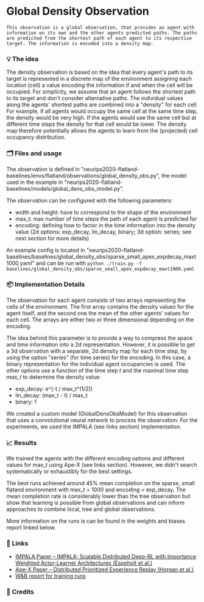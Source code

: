 # Global Density Observation

```{admonition} TL;DR
This observation is a global observation, that provides an agent with information on its own and the other agents predicted paths. The paths are predicted from the shortest path of each agent to its respective target. The information is encoded into a density map.
```

### 💡 The idea

The density observation is based on the idea that every agent's path to its target is represented in a discrete map of the environment assigning each location (cell) a value encoding the information if and when the cell will be occupied. For simplicity, we assume that an agent follows the shortest path to its target and don't consider alternative paths. The individual values along the agents' shortest paths are combined into a "density" for each cell. For example, if all agents would occupy the same cell at the same time step, the density would be very high. If the agents would use the same cell but at different time steps the density for that cell would be lower. The density map therefore potentially allows the agents to learn from the (projected) cell occupancy distribution.

### 🗂️ Files and usage

The observation is defined in "neurips2020-flatland-baselines/envs/flatland/observations/global_density_obs.py", the model used in the example in "neurips2020-flatland-baselines/models/global_dens_obs_model.py".

The observation can be configured with the following parameters:
* width and height: have to correspond to the shape of the environment
* max_t: max number of time steps the path of each agent is predicted for
* encoding: defining how to factor in the time information into the density value (2d options: exp_decay, lin_decay, binary; 3d option: series; see next section for more details)

An example config is located in "neurips2020-flatland-baselines/baselines/global_density_obs/sparse_small_apex_expdecay_maxt1000.yaml" and can be run with
`python ./train.py -f baselines/global_density_obs/sparse_small_apex_expdecay_maxt1000.yaml`  

### 📦 Implementation Details

The observation for each agent consists of two arrays representing the cells of the environment. The first array contains the density values for the agent itself, and the second one the mean of the other agents' values for each cell. The arrays are either two or three dimensional depending on the encoding.

The idea behind this parameter is to provide a way to compress the space and time information into a 2d representation. However, it is possible to get a 3d observation with a separate, 2d density map for each time step, by using the option "series" (for time series) for the encoding. In this case, a binary representation for the individual agent occupancies is used.
The other options use a function of the time step *t* and the maximal time step *max_t* to determine the density value:
* exp_decay: e^(-t / max_t^(1/2))
* lin_decay: (max_t - t) / max_t
* binary: 1

We created a custom model (GlobalDensObsModel) for this observation that uses a convolutional neural network to process the observation. For the experiments, we used the IMPALA (see links section) implementation.


### 📈 Results

We trained the agents with the different encoding options and different values for max_t using Ape-X (see links section). However, we didn't search systematically or exhaustibly for the best settings.

The best runs achieved around 45% mean completion on the sparse, small flatand environment with max_t = 1000 and encoding = exp_decay. The mean completion rate is considerably lower than the tree observation but show that learning is possible from global observations and can inform approaches to combine local, tree and global observations.

More information on the runs is can be found in the weights and biases report linked below.


### 🔗 Links

* [IMPALA Paper – IMPALA: Scalable Distributed Deep-RL with Importance Weighted Actor-Learner Architectures (Espeholt et al.)](https://arxiv.org/abs/1802.01561)
* [Ape-X Paper – Distributed Prioritized Experience Replay (Horgan et al.)](https://arxiv.org/abs/1803.00933)
* [W&B report for training runs](https://app.wandb.ai/masterscrat/flatland/reports/Density-Obs-|-sparse-small_v0--VmlldzoxMTYxMDE)


### 🌟 Credits
